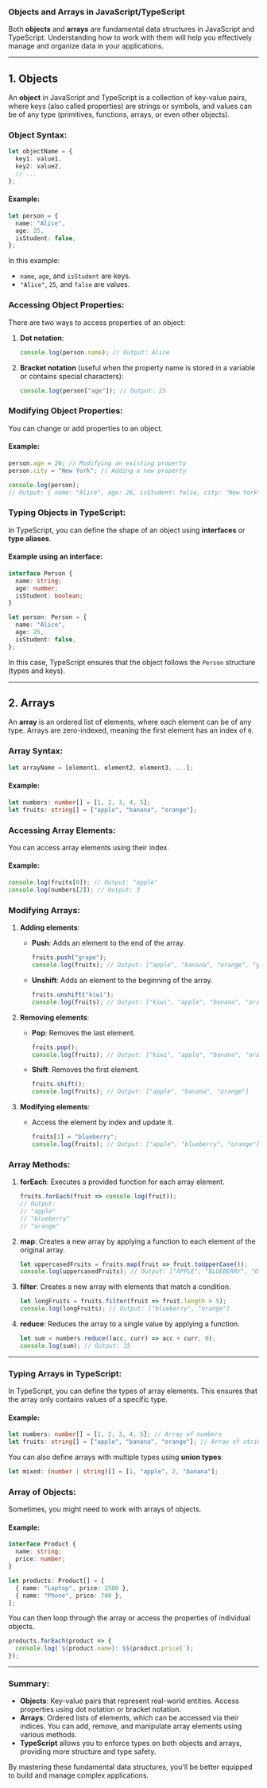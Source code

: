 ### Objects and Arrays in JavaScript/TypeScript

Both **objects** and **arrays** are fundamental data structures in JavaScript and TypeScript. Understanding how to work with them will help you effectively manage and organize data in your applications.

---

## **1. Objects**

An **object** in JavaScript and TypeScript is a collection of key-value pairs, where keys (also called properties) are strings or symbols, and values can be of any type (primitives, functions, arrays, or even other objects).

### **Object Syntax**:

```typescript
let objectName = {
  key1: value1,
  key2: value2,
  // ...
};
```

#### Example:

```typescript
let person = {
  name: "Alice",
  age: 25,
  isStudent: false,
};
```

In this example:
- `name`, `age`, and `isStudent` are keys.
- `"Alice"`, `25`, and `false` are values.

### **Accessing Object Properties**:

There are two ways to access properties of an object:

1. **Dot notation**:
   ```typescript
   console.log(person.name); // Output: Alice
   ```

2. **Bracket notation** (useful when the property name is stored in a variable or contains special characters):
   ```typescript
   console.log(person["age"]); // Output: 25
   ```

### **Modifying Object Properties**:

You can change or add properties to an object.

#### Example:

```typescript
person.age = 26; // Modifying an existing property
person.city = "New York"; // Adding a new property

console.log(person);
// Output: { name: "Alice", age: 26, isStudent: false, city: "New York" }
```

### **Typing Objects in TypeScript**:

In TypeScript, you can define the shape of an object using **interfaces** or **type aliases**.

#### Example using an interface:

```typescript
interface Person {
  name: string;
  age: number;
  isStudent: boolean;
}

let person: Person = {
  name: "Alice",
  age: 25,
  isStudent: false,
};
```

In this case, TypeScript ensures that the object follows the `Person` structure (types and keys).

---

## **2. Arrays**

An **array** is an ordered list of elements, where each element can be of any type. Arrays are zero-indexed, meaning the first element has an index of `0`.

### **Array Syntax**:

```typescript
let arrayName = [element1, element2, element3, ...];
```

#### Example:

```typescript
let numbers: number[] = [1, 2, 3, 4, 5];
let fruits: string[] = ["apple", "banana", "orange"];
```

### **Accessing Array Elements**:

You can access array elements using their index.

#### Example:

```typescript
console.log(fruits[0]); // Output: "apple"
console.log(numbers[2]); // Output: 3
```

### **Modifying Arrays**:

1. **Adding elements**:
   - **Push**: Adds an element to the end of the array.
     ```typescript
     fruits.push("grape");
     console.log(fruits); // Output: ["apple", "banana", "orange", "grape"]
     ```

   - **Unshift**: Adds an element to the beginning of the array.
     ```typescript
     fruits.unshift("kiwi");
     console.log(fruits); // Output: ["kiwi", "apple", "banana", "orange", "grape"]
     ```

2. **Removing elements**:
   - **Pop**: Removes the last element.
     ```typescript
     fruits.pop();
     console.log(fruits); // Output: ["kiwi", "apple", "banana", "orange"]
     ```

   - **Shift**: Removes the first element.
     ```typescript
     fruits.shift();
     console.log(fruits); // Output: ["apple", "banana", "orange"]
     ```

3. **Modifying elements**:
   - Access the element by index and update it.
     ```typescript
     fruits[1] = "blueberry";
     console.log(fruits); // Output: ["apple", "blueberry", "orange"]
     ```

### **Array Methods**:

1. **forEach**: Executes a provided function for each array element.
   ```typescript
   fruits.forEach(fruit => console.log(fruit));
   // Output:
   // "apple"
   // "blueberry"
   // "orange"
   ```

2. **map**: Creates a new array by applying a function to each element of the original array.
   ```typescript
   let uppercasedFruits = fruits.map(fruit => fruit.toUpperCase());
   console.log(uppercasedFruits); // Output: ["APPLE", "BLUEBERRY", "ORANGE"]
   ```

3. **filter**: Creates a new array with elements that match a condition.
   ```typescript
   let longFruits = fruits.filter(fruit => fruit.length > 5);
   console.log(longFruits); // Output: ["blueberry", "orange"]
   ```

4. **reduce**: Reduces the array to a single value by applying a function.
   ```typescript
   let sum = numbers.reduce((acc, curr) => acc + curr, 0);
   console.log(sum); // Output: 15
   ```

---

### **Typing Arrays in TypeScript**:

In TypeScript, you can define the types of array elements. This ensures that the array only contains values of a specific type.

#### Example:

```typescript
let numbers: number[] = [1, 2, 3, 4, 5]; // Array of numbers
let fruits: string[] = ["apple", "banana", "orange"]; // Array of strings
```

You can also define arrays with multiple types using **union types**:

```typescript
let mixed: (number | string)[] = [1, "apple", 2, "banana"];
```

### **Array of Objects**:

Sometimes, you might need to work with arrays of objects.

#### Example:

```typescript
interface Product {
  name: string;
  price: number;
}

let products: Product[] = [
  { name: "Laptop", price: 1500 },
  { name: "Phone", price: 700 },
];
```

You can then loop through the array or access the properties of individual objects.

```typescript
products.forEach(product => {
  console.log(`${product.name}: $${product.price}`);
});
```

---

### **Summary:**

- **Objects**: Key-value pairs that represent real-world entities. Access properties using dot notation or bracket notation.
- **Arrays**: Ordered lists of elements, which can be accessed via their indices. You can add, remove, and manipulate array elements using various methods.
- **TypeScript** allows you to enforce types on both objects and arrays, providing more structure and type safety.

By mastering these fundamental data structures, you'll be better equipped to build and manage complex applications.